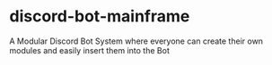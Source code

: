 # discord-bot-mainframe
A Modular Discord Bot System where everyone can create their own modules and easily insert them into the Bot
